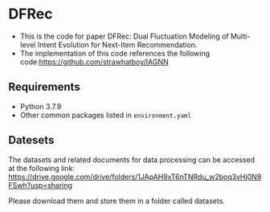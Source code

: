 # DFRec

- This is the code for paper DFRec: Dual Fluctuation Modeling of Multi-level Intent Evolution for Next-Item Recommendation.
- The implementation of this code references the following code:https://github.com/strawhatboy/IAGNN


## Requirements
- Python 3.7.9
- Other common packages listed in `environment.yaml`
  
## Datesets
The datasets and related documents for data processing can be accessed at the following link: https://drive.google.com/drive/folders/1JApAH9xT6nTNRdu_w2boq3vHj0N9FSwh?usp=sharing

Please download them and store them in a folder called datasets.


